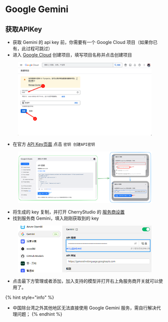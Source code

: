 # Google Gemini

## 获取APIKey

* 获取 Gemini 的 api key 前，你需要有一个 Google Cloud 项目（如果你已有，此过程可跳过）
* 进入 [Google Cloud](https://console.cloud.google.com/projectcreate) 创建项目，填写项目名称并点击创建项目

<figure><img src="../../.gitbook/assets/image (74).png" alt=""><figcaption></figcaption></figure>

* 在官方 [API Key页面](https://aistudio.google.com/app/apikey?hl=zh-cn) 点击 `密钥 创建API密钥`

<figure><img src="../../.gitbook/assets/image (72).png" alt=""><figcaption></figcaption></figure>

* 将生成的 key 复制，并打开 CherryStudio 的 [服务商设置](../../cherrystudio/preview/settings/providers.md)
* 找到服务商 Gemini，填入刚刚获取到的 key

<figure><img src="../../.gitbook/assets/image (75).png" alt=""><figcaption></figcaption></figure>

* 点击最下方管理或者添加，加入支持的模型并打开右上角服务商开关就可以使用了。

{% hint style="info" %}
- 中国除台湾之外其他地区无法直接使用 Google Gemini 服务，需自行解决代理问题；
{% endhint %}
